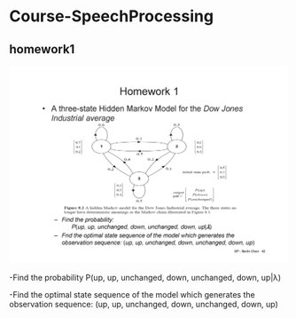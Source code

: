 # Course-SpeechProcessing

## homework1 

![homework1.jpg](homework1.jpg)

 -Find the probability P(up, up, unchanged, down, unchanged, down, up|λ)

 -Find the optimal state sequence of the model which generates the observation sequence: (up, up, unchanged, down, unchanged, down, up)


